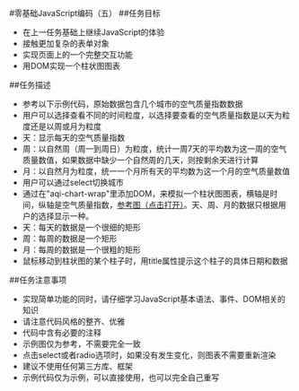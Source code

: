 #零基础JavaScript编码（五）
##任务目标
- 在上一任务基础上继续JavaScript的体验
- 接触更加复杂的表单对象
- 实现页面上的一个完整交互功能
- 用DOM实现一个柱状图图表

##任务描述
- 参考以下示例代码，原始数据包含几个城市的空气质量指数数据
- 用户可以选择查看不同的时间粒度，以选择要查看的空气质量指数是以天为粒度还是以周或月为粒度
- 天：显示每天的空气质量指数
- 周：以自然周（周一到周日）为粒度，统计一周7天的平均数为这一周的空气质量数值，如果数据中缺少一个自然周的几天，则按剩余天进行计算
- 月：以自然月为粒度，统一一个月所有天的平均数为这一个月的空气质量数值
- 用户可以通过select切换城市
- 通过在"aqi-chart-wrap"里添加DOM，来模拟一个柱状图图表，横轴是时间，纵轴是空气质量指数，[参考图（点击打开）](http://7xrp04.com1.z0.glb.clouddn.com/task_2_17_1.jpg)。天、周、月的数据只根据用户的选择显示一种。
- 天：每天的数据是一个很细的矩形
- 周：每周的数据是一个矩形
- 月：每周的数据是一个很粗的矩形
- 鼠标移动到柱状图的某个柱子时，用title属性提示这个柱子的具体日期和数据

##任务注意事项
- 实现简单功能的同时，请仔细学习JavaScript基本语法、事件、DOM相关的知识
- 请注意代码风格的整齐、优雅
- 代码中含有必要的注释
- 示例图仅为参考，不需要完全一致
- 点击select或者radio选项时，如果没有发生变化，则图表不需要重新渲染
- 建议不使用任何第三方库、框架
- 示例代码仅为示例，可以直接使用，也可以完全自己重写